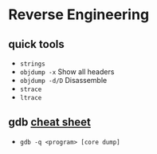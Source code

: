 # Reverse Engineering

## quick tools

- `strings`
- `objdump -x` Show all headers
- `objdump -d/D` Disassemble
- `strace`
- `ltrace`

## gdb [cheat sheet](./gdb.md)

- `gdb -q <program> [core dump]`
